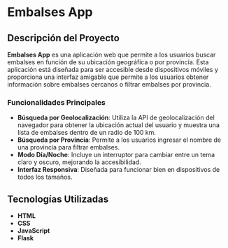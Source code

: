 # Embalses App

## Descripción del Proyecto

**Embalses App** es una aplicación web que permite a los usuarios buscar embalses en función de su ubicación geográfica o por provincia. Esta aplicación está diseñada para ser accesible desde dispositivos móviles y proporciona una interfaz amigable que permite a los usuarios obtener información sobre embalses cercanos o filtrar embalses por provincia.

### Funcionalidades Principales

- **Búsqueda por Geolocalización**: Utiliza la API de geolocalización del navegador para obtener la ubicación actual del usuario y muestra una lista de embalses dentro de un radio de 100 km.
- **Búsqueda por Provincia**: Permite a los usuarios ingresar el nombre de una provincia para filtrar embalses.
- **Modo Día/Noche**: Incluye un interruptor para cambiar entre un tema claro y oscuro, mejorando la accesibilidad.
- **Interfaz Responsiva**: Diseñada para funcionar bien en dispositivos de todos los tamaños.

## Tecnologías Utilizadas

- **HTML**
- **CSS**
- **JavaScript**
- **Flask**

